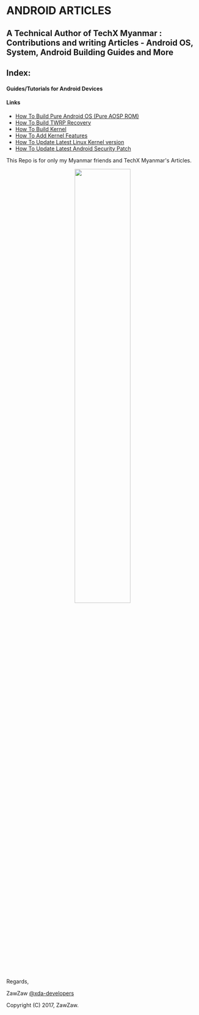 # ANDROID ARTICLES

## A Technical Author of TechX Myanmar : Contributions and writing Articles - Android OS, System, Android Building Guides and More

## Index:
#### Guides/Tutorials for Android Devices
#### Links
- [How To Build Pure Android OS (Pure AOSP ROM)](https://github.com/zawzaww/techxmm-articles/blob/techx-android/Building-AOSP-ROM.md)
- [How To Build TWRP Recovery](https://github.com/zawzaww/techxmm-articles/blob/techx-android/Building-TWRP-Recovery.md)
- [How To Build Kernel](https://github.com/zawzaww/techxmm-articles/blob/techx-android/Building-Kernel.md)
- [How To Add Kernel Features](https://github.com/zawzaww/techxmm-articles/blob/techx-android/Adding-Kernel-Features.md)
- [How To Update Latest Linux Kernel version](https://github.com/zawzaww/techxmm-articles/blob/techx-android/Upstream-Linux-Kernel.md)
- [How To Update Latest Android Security Patch](https://github.com/zawzaww/techxmm-articles/blob/techx-android/Updating-Andorid-Security-Patch.md)

This Repo is for only my Myanmar friends and TechX Myanmar's Articles.

<center><img src="https://upload.wikimedia.org/wikipedia/commons/thumb/d/db/Android_robot_2014.svg/511px-Android_robot_2014.svg.png" height="54%" width="54%;"/></center> 


Regards,

ZawZaw [@xda-developers](https://forum.xda-developers.com/member.php?u=7581611)

Copyright (C) 2017, ZawZaw.
